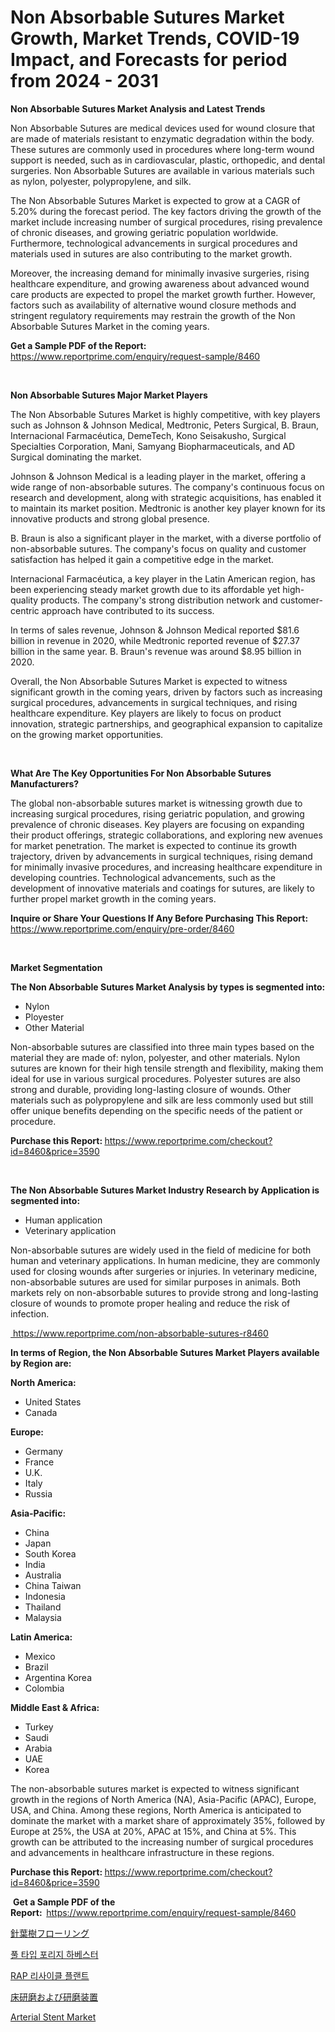 <p><h1>Non Absorbable Sutures Market Growth, Market Trends, COVID-19 Impact, and Forecasts for period from 2024 - 2031</h1></p><p><strong>Non Absorbable Sutures Market Analysis and Latest Trends</strong></p>
<p><p>Non Absorbable Sutures are medical devices used for wound closure that are made of materials resistant to enzymatic degradation within the body. These sutures are commonly used in procedures where long-term wound support is needed, such as in cardiovascular, plastic, orthopedic, and dental surgeries. Non Absorbable Sutures are available in various materials such as nylon, polyester, polypropylene, and silk.</p><p>The Non Absorbable Sutures Market is expected to grow at a CAGR of 5.20% during the forecast period. The key factors driving the growth of the market include increasing number of surgical procedures, rising prevalence of chronic diseases, and growing geriatric population worldwide. Furthermore, technological advancements in surgical procedures and materials used in sutures are also contributing to the market growth.</p><p>Moreover, the increasing demand for minimally invasive surgeries, rising healthcare expenditure, and growing awareness about advanced wound care products are expected to propel the market growth further. However, factors such as availability of alternative wound closure methods and stringent regulatory requirements may restrain the growth of the Non Absorbable Sutures Market in the coming years.</p></p>
<p><strong>Get a Sample PDF of the Report:&nbsp;</strong> <a href="https://www.reportprime.com/enquiry/request-sample/8460">https://www.reportprime.com/enquiry/request-sample/8460</a></p>
<p>&nbsp;</p>
<p><strong>Non Absorbable Sutures Major Market Players</strong></p>
<p><p>The Non Absorbable Sutures Market is highly competitive, with key players such as Johnson & Johnson Medical, Medtronic, Peters Surgical, B. Braun, Internacional Farmacéutica, DemeTech, Kono Seisakusho, Surgical Specialties Corporation, Mani, Samyang Biopharmaceuticals, and AD Surgical dominating the market. </p><p>Johnson & Johnson Medical is a leading player in the market, offering a wide range of non-absorbable sutures. The company's continuous focus on research and development, along with strategic acquisitions, has enabled it to maintain its market position. Medtronic is another key player known for its innovative products and strong global presence.</p><p>B. Braun is also a significant player in the market, with a diverse portfolio of non-absorbable sutures. The company's focus on quality and customer satisfaction has helped it gain a competitive edge in the market.</p><p>Internacional Farmacéutica, a key player in the Latin American region, has been experiencing steady market growth due to its affordable yet high-quality products. The company's strong distribution network and customer-centric approach have contributed to its success.</p><p>In terms of sales revenue, Johnson & Johnson Medical reported $81.6 billion in revenue in 2020, while Medtronic reported revenue of $27.37 billion in the same year. B. Braun's revenue was around $8.95 billion in 2020.</p><p>Overall, the Non Absorbable Sutures Market is expected to witness significant growth in the coming years, driven by factors such as increasing surgical procedures, advancements in surgical techniques, and rising healthcare expenditure. Key players are likely to focus on product innovation, strategic partnerships, and geographical expansion to capitalize on the growing market opportunities.</p></p>
<p>&nbsp;</p>
<p><strong>What Are The Key Opportunities For Non Absorbable Sutures Manufacturers?</strong></p>
<p><p>The global non-absorbable sutures market is witnessing growth due to increasing surgical procedures, rising geriatric population, and growing prevalence of chronic diseases. Key players are focusing on expanding their product offerings, strategic collaborations, and exploring new avenues for market penetration. The market is expected to continue its growth trajectory, driven by advancements in surgical techniques, rising demand for minimally invasive procedures, and increasing healthcare expenditure in developing countries. Technological advancements, such as the development of innovative materials and coatings for sutures, are likely to further propel market growth in the coming years.</p></p>
<p><strong>Inquire or Share Your Questions If Any Before Purchasing This Report:</strong> <a href="https://www.reportprime.com/enquiry/pre-order/8460">https://www.reportprime.com/enquiry/pre-order/8460</a></p>
<p>&nbsp;</p>
<p><strong>Market Segmentation</strong></p>
<p><strong>The Non Absorbable Sutures Market Analysis by types is segmented into:</strong></p>
<p><ul><li>Nylon</li><li>Ployester</li><li>Other Material</li></ul></p>
<p><p>Non-absorbable sutures are classified into three main types based on the material they are made of: nylon, polyester, and other materials. Nylon sutures are known for their high tensile strength and flexibility, making them ideal for use in various surgical procedures. Polyester sutures are also strong and durable, providing long-lasting closure of wounds. Other materials such as polypropylene and silk are less commonly used but still offer unique benefits depending on the specific needs of the patient or procedure.</p></p>
<p><strong>Purchase this Report:&nbsp;</strong><a href="https://www.reportprime.com/checkout?id=8460&price=3590">https://www.reportprime.com/checkout?id=8460&price=3590</a></p>
<p>&nbsp;</p>
<p><strong>The Non Absorbable Sutures Market Industry Research by Application is segmented into:</strong></p>
<p><ul><li>Human application</li><li>Veterinary application</li></ul></p>
<p><p>Non-absorbable sutures are widely used in the field of medicine for both human and veterinary applications. In human medicine, they are commonly used for closing wounds after surgeries or injuries. In veterinary medicine, non-absorbable sutures are used for similar purposes in animals. Both markets rely on non-absorbable sutures to provide strong and long-lasting closure of wounds to promote proper healing and reduce the risk of infection.</p></p>
<p><a href="https://www.reportprime.com/non-absorbable-sutures-r8460">&nbsp;https://www.reportprime.com/non-absorbable-sutures-r8460</a></p>
<p><strong>In terms of Region, the Non Absorbable Sutures Market Players available by Region are:</strong></p>
<p>
    <p> <strong> North America: </strong>
        <ul>
            <li>United States</li>
            <li>Canada</li>
        </ul>
        </p> 
    <p> <strong> Europe: </strong>
        <ul>
            <li>Germany</li>
            <li>France</li>
            <li>U.K.</li>
            <li>Italy</li>
            <li>Russia</li>
        </ul>
        </p> 
    <p> <strong> Asia-Pacific: </strong>
        <ul>
            <li>China</li>
            <li>Japan</li>
            <li>South Korea</li>
            <li>India</li>
            <li>Australia</li>
            <li>China Taiwan</li>
            <li>Indonesia</li>
            <li>Thailand</li>
            <li>Malaysia</li>
        </ul>
        </p> 
    <p> <strong> Latin America: </strong>
        <ul>
            <li>Mexico</li>
            <li>Brazil</li>
            <li>Argentina Korea</li>
            <li>Colombia</li>
        </ul>
        </p> 
    <p> <strong> Middle East & Africa: </strong>
        <ul>
            <li>Turkey</li>
            <li>Saudi</li>
            <li>Arabia</li>
            <li>UAE</li>
            <li>Korea</li>
        </ul>
    </p>
    </p>
<p><p>The non-absorbable sutures market is expected to witness significant growth in the regions of North America (NA), Asia-Pacific (APAC), Europe, USA, and China. Among these regions, North America is anticipated to dominate the market with a market share of approximately 35%, followed by Europe at 25%, the USA at 20%, APAC at 15%, and China at 5%. This growth can be attributed to the increasing number of surgical procedures and advancements in healthcare infrastructure in these regions.</p></p>
<p><strong>Purchase this Report: </strong><a href="https://www.reportprime.com/checkout?id=8460&price=3590">https://www.reportprime.com/checkout?id=8460&price=3590</a></p>
<p>&nbsp;<strong>Get a Sample PDF of the Report:&nbsp;&nbsp;</strong><a href="https://www.reportprime.com/enquiry/request-sample/8460">https://www.reportprime.com/enquiry/request-sample/8460</a></p>
<p><strong></strong></p>
<p><p><a href="https://github.com/dzy793153605/Market-Research-Report-List-2/blob/main/749252077347.md">針葉樹フローリング</a></p><p><a href="https://github.com/vseigx30c9a1j/Market-Research-Report-List-2/blob/main/993679873106.md">풀 타입 포리지 하베스터</a></p><p><a href="https://github.com/WilburKihn5676/Market-Research-Report-List-1/blob/main/871438573107.md">RAP 리사이클 플랜트</a></p><p><a href="https://github.com/EthanMorar2011/Market-Research-Report-List-1/blob/main/789801477348.md">床研磨および研磨装置</a></p><p><a href="https://github.com/jodemen/Market-Research-Report-List-2/blob/main/arterial-stent-market.md">Arterial Stent Market</a></p></p>